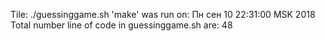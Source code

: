 Tile:
./guessinggame.sh
'make' was run on:
Пн сен 10 22:31:00 MSK 2018
Total number line of code in guessinggame.sh are:
48
